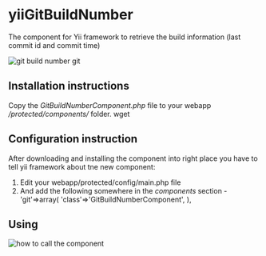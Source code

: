 yiiGitBuildNumber
=================

The component for Yii framework to retrieve the build information (last commit id and commit time)

![git build number git](https://raw.github.com/yev/yiiGitBuildNumber/master/img/yii%20Build%20number%20Exemple.jpg)

Installation instructions
-------------------

Copy the  *GitBuildNumberComponent.php* file to your webapp   */protected/components/* folder.
  wget 
  
Configuration instruction
-------------------

After downloading and installing the component into right place you have to tell yii framework about tne new component:

1. Edit your webapp/protected/config/main.php file
2. And add the following somewhere in the *components* section - 'git'=>array(
            'class'=>'GitBuildNumberComponent',
        ),



Using
-------------------

![how to call the component](https://raw.github.com/yev/yiiGitBuildNumber/master/img/BuildNumberCallExemple.jpg)
